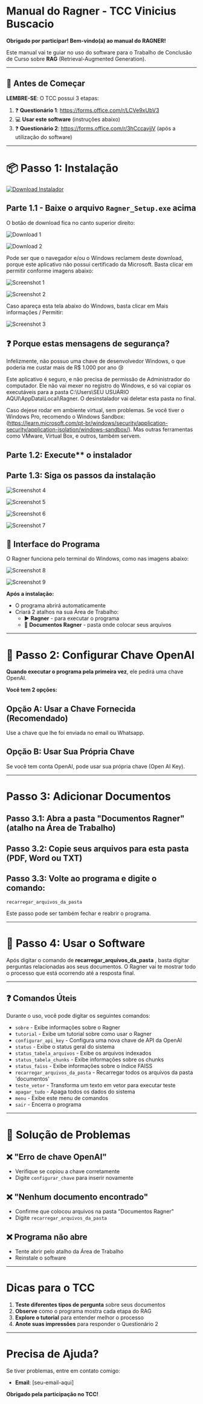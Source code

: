 # Manual do Ragner - TCC Vinicius Buscacio

**Obrigado por participar! Bem-vindo(a) ao manual do RAGNER!**

Este manual vai te guiar no uso do software para o Trabalho de Conclusão de Curso sobre **RAG** (Retrieval-Augmented Generation). 

---

## 🎯 Antes de Começar

**LEMBRE-SE**: O TCC possui 3 etapas:

1. ❓ **Questionário 1**: https://forms.office.com/r/LCVe9xUbV3
2. 💻 **Usar este software** (instruções abaixo)
3. ❓ **Questionário 2**: https://forms.office.com/r/3hCccavjjV (após a utilização do software)

---

# 📦 Passo 1: Instalação

[![Download Instalador](https://img.shields.io/badge/Download-Ragner_Setup.exe-blue?style=for-the-badge&logo=windows)](installer/Ragner_Setup.exe)

## Parte 1.1 - Baixe o arquivo `Ragner_Setup.exe` acima

O botão de download fica no canto superior direito:

![Download 1](installer/screenshots/download-01.png)

![Download 2](installer/screenshots/download-02.png)

Pode ser que o navegador e/ou o Windows reclamem deste download, porque este aplicativo não possui certificado da Microsoft. Basta clicar em permitir conforme imagens abaixo:

![Screenshot 1](installer/screenshots/permitir-01.png)

![Screenshot 2](installer/screenshots/permitir-02.png)

Caso apareça esta tela abaixo do Windows, basta clicar em Mais informações / Permitir:

![Screenshot 3](installer/screenshots/permitir-03.png)

## ❓ Porque estas mensagens de segurança?

Infelizmente, não possuo uma chave de desenvolvedor Windows, o que poderia me custar mais de R$ 1.000 por ano 😢

Este aplicativo é seguro, e não precisa de permissão de Administrador do computador. Ele não vai mexer no registro do Windows, e só vai copiar os executáveis para a pasta C:\Users\SEU USUÁRIO AQUI\AppData\Local\Ragner. O desinstalador vai deletar esta pasta no final.

Caso dejese rodar em ambiente virtual, sem problemas. Se você tiver o Windows Pro, recomendo o Windows Sandbox: (https://learn.microsoft.com/pt-br/windows/security/application-security/application-isolation/windows-sandbox/). Mas outras ferramentas como VMware, Virtual Box, e outros, também servem.

## Parte 1.2: Execute** o instalador

## Parte 1.3: **Siga** os passos da instalação

![Screenshot 4](installer/screenshots/01.png)

![Screenshot 5](installer/screenshots/02.png)

![Screenshot 6](installer/screenshots/03.png)

![Screenshot 7](installer/screenshots/04.png)

## 📱 Interface do Programa

O Ragner funciona pelo terminal do Windows, como nas imagens abaixo:

![Screenshot 8](installer/screenshots/05.png)

![Screenshot 9](installer/screenshots/07.png)


**Após a instalação:**
- O programa abrirá automaticamente
- Criará 2 atalhos na sua Área de Trabalho:
  - ▶️ **Ragner** - para executar o programa
  - 📁 **Documentos Ragner** - pasta onde colocar seus arquivos

---

# 🔑 Passo 2: Configurar Chave OpenAI

**Quando executar o programa pela primeira vez**, ele pedirá uma chave OpenAI.

**Você tem 2 opções:**

## Opção A: Usar a Chave Fornecida (Recomendado)
Use a chave que lhe foi enviada no email ou Whatsapp.


## Opção B: Usar Sua Própria Chave
Se você tem conta OpenAI, pode usar sua própria chave (Open AI Key).

---

# Passo 3: Adicionar Documentos

## Passo 3.1: **Abra** a pasta "Documentos Ragner" (atalho na Área de Trabalho)
## Passo 3.2: **Copie** seus arquivos para esta pasta (PDF, Word ou TXT)
## Passo 3.3: **Volte** ao programa e digite o comando:

```
recarregar_arquivos_da_pasta
```
Este passo pode ser também fechar e reabrir o programa.

---

# 🚀 Passo 4: Usar o Software

Após digitar o comando de **recarregar_arquivos_da_pasta** , basta digitar perguntas relacionadas aos seus documentos. O Ragner vai te mostrar todo o processo que está ocorrendo até a resposta final.

---

## ❓ Comandos Úteis

Durante o uso, você pode digitar os seguintes comandos:

- `sobre` - Exibe informações sobre o Ragner
- `tutorial` - Exibe um tutorial sobre como usar o Ragner
- `configurar_api_key` - Configura uma nova chave de API da OpenAI
- `status` - Exibe o status geral do sistema
- `status_tabela_arquivos` - Exibe os arquivos indexados
- `status_tabela_chunks` - Exibe informações sobre os chunks
- `status_faiss` - Exibe informações sobre o índice FAISS
- `recarregar_arquivos_da_pasta` - Recarregar todos os arquivos da pasta 'documentos'
- `teste_vetor` - Transforma um texto em vetor para executar teste
- `apagar_tudo` - Apaga todos os dados do sistema
- `menu` - Exibe este menu de comandos
- `sair` - Encerra o programa

---

# 🔧 Solução de Problemas

## ❌ "Erro de chave OpenAI"
- Verifique se copiou a chave corretamente
- Digite `configurar_chave` para inserir novamente

## ❌ "Nenhum documento encontrado"
- Confirme que colocou arquivos na pasta "Documentos Ragner"
- Digite `recarregar_arquivos_da_pasta`

## ❌ Programa não abre
- Tente abrir pelo atalho da Área de Trabalho
- Reinstale o software

---

# Dicas para o TCC

1. **Teste diferentes tipos de pergunta** sobre seus documentos
2. **Observe** como o programa mostra cada etapa do RAG
3. **Explore o tutorial** para entender melhor o processo
4. **Anote suas impressões** para responder o Questionário 2

---

# Precisa de Ajuda?

Se tiver problemas, entre em contato comigo: 
- **Email**: [seu-email-aqui]


**Obrigado pela participação no TCC!**